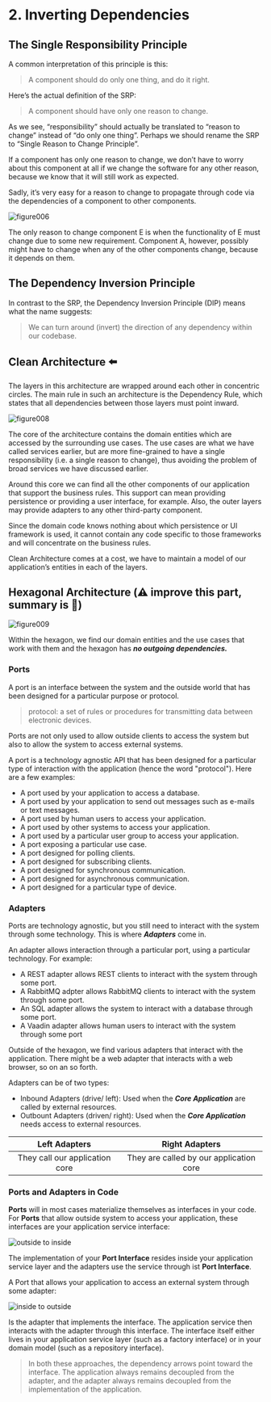 # 2. Inverting Dependencies

## The Single Responsibility Principle  

A common interpretation of this principle is this:
> A component should do only one thing, and do it right.  

Here’s the actual definition of the SRP:
> A component should have only one reason to change.  

As we see, “responsibility” should actually be translated to “reason to change” instead of “do only one thing”. Perhaps we should rename the SRP to “Single Reason to Change Principle”.  

If a component has only one reason to change, we don’t have to worry about this component at all
if we change the software for any other reason, because we know that it will still work as expected.  

Sadly, it’s very easy for a reason to change to propagate through code via the dependencies of a
component to other components.  

![figure006](./images/figure006.png)  

The only reason to change component E is when the functionality of E must change due to some new requirement. Component A, however, possibly might have to change when any of the other components change, because it depends on them.  

## The Dependency Inversion Principle  

In contrast to the SRP, the Dependency Inversion Principle (DIP) means what the name suggests:  

> We can turn around (invert) the direction of any dependency within our codebase.  

## Clean Architecture  ⬅️

The layers in this architecture are wrapped around each other in concentric circles. The main rule in such an architecture is the Dependency Rule, which states that all dependencies between those layers must point inward.

![figure008](./images/figure008.png)  

The core of the architecture contains the domain entities which are accessed by the surrounding use cases. The use cases are what we have called services earlier, but are more fine-grained to have a single responsibility (i.e. a single reason to change), thus avoiding the problem of broad services we have discussed earlier.  

Around this core we can find all the other components of our application that support the business rules. This support can mean providing persistence or providing a user interface, for example. Also, the outer layers may provide adapters to any other third-party component.  

Since the domain code knows nothing about which persistence or UI framework is used, it cannot contain any code specific to those frameworks and will concentrate on the business rules. 

Clean Architecture comes at a cost, we have to maintain a model of our application’s entities in each of the layers.

## Hexagonal Architecture (⚠️ improve this part, summary is 💩)

![figure009](./images/figure009.png)  

Within the hexagon, we find our domain entities and the use cases that work with them and the hexagon has ***no outgoing dependencies.***  

### Ports  

A port is an interface between the system and the outside world that has been designed for a particular purpose or protocol.

> protocol: a set of rules or procedures for transmitting data between electronic devices.  

Ports are not only used to allow outside clients to access the system but also to allow the system to access external systems.  

A port is a technology agnostic API that has been designed for a particular type of interaction with the application (hence the word "protocol"). Here are a few examples:
- A port used by your application to access a database.
- A port used by your application to send out messages such as e-mails or text messages.
- A port used by human users to access your application.
- A port used by other systems to access your application.
- A port used by a particular user group to access your application.
- A port exposing a particular use case.
- A port designed for polling clients.
- A port designed for subscribing clients.
- A port designed for synchronous communication.
- A port designed for asynchronous communication.
- A port designed for a particular type of device.

### Adapters

Ports are technology agnostic, but you still need to interact with the system through some technology. This is where ***Adapters*** come in.

An adapter allows interaction through a particular port, using a particular technology. For example:
- A REST adapter allows REST clients to interact with the system through some port.
- A RabbitMQ adpter allows RabbitMQ clients to interact with the system through some port.
- An SQL adapter allows the system to interact with a database through some port.
- A Vaadin adapter allows human users to interact with the system through some port

Outside of the hexagon, we find various adapters that interact with the application. There might be a web adapter that interacts with a web browser, so on an so forth.  

Adapters can be of two types:
- Inbound Adapters (drive/ left): Used when the ***Core Application*** are called by external resources.
- Outbount Adapters (driven/ right): Used when the ***Core Application*** needs access to external resources.

|          Left Adapters         	|              Right Adapters             	|
|:------------------------------:	|:---------------------------------------:	|
| They call our application core 	| They are called by our application core 	|  

### Ports and Adapters in Code  

**Ports** will in most cases materialize themselves as interfaces in your code.  
For **Ports** that allow outside system to access your application, these interfaces are your application service interface:

![outside to inside](./images/004_outside_inside.png)  

The implementation of your **Port Interface** resides inside your application service layer and the adapters use the service through ist **Port Interface**.

A Port that allows your application to access an external system through some adapter:  


![inside to outside](./images/005_inside_outside.png)  

Is the adapter that implements the interface. The application service then interacts with the adapter through this interface. The interface itself either lives in your application service layer (such as a factory interface) or in your domain model (such as a repository interface). 

> In both these approaches, the dependency arrows point toward the interface. The application always remains decoupled from the adapter, and the adapter always remains decoupled from the implementation of the application.